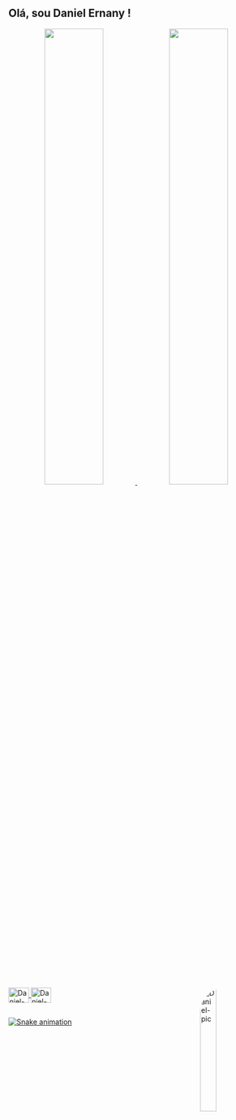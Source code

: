 ## Olá, sou Daniel Ernany !
<div align="center">
  <a href="https://github.com/DanielErnany">
  <img width="48%" src="https://github-readme-stats.vercel.app/api?username=DanielErnany&show_icons=true&theme=dark&include_all_commits=true&count_private=true"/>
  <img width="48%" src="https://github-readme-stats.vercel.app/api/top-langs/?username=DanielErnany&layout=compact&langs_count=7&theme=dark"/>
</div>
<div style="display: inline_block"><br>
  <img align="center" alt="Daniel-Flutter" height="30" width="40" src="https://cdn.jsdelivr.net/gh/devicons/devicon/icons/flutter/flutter-original.svg">
  <img align="center" alt="Daniel-Java" height="30" width="40" src="https://cdn.jsdelivr.net/gh/devicons/devicon/icons/java/java-original.svg">
    <img align="right" alt="Daniel-pic" width="25%" style="border-radius:50px;" src="https://media.giphy.com/media/3o85xwc5c8DCoAF440/giphy.gif">
</div>
   
  ##
 
<div> 
 
  ![Snake animation](https://github.com/DanielErnany/DanielErnany/blob/output/github-contribution-grid-snake.svg)
 
</div>

